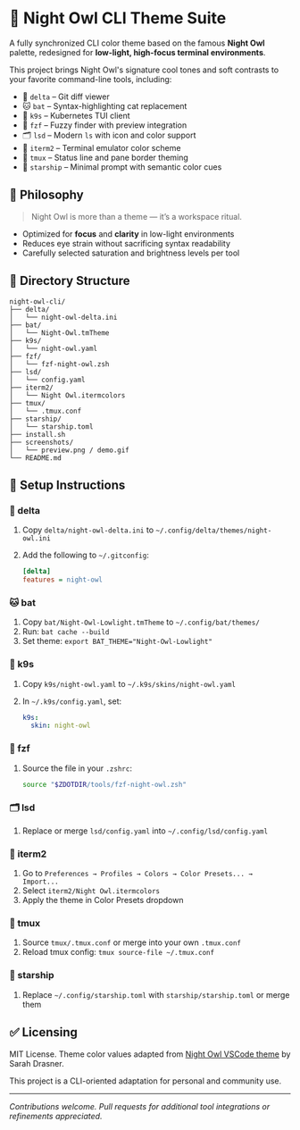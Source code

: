 # 🌙 Night Owl CLI Theme Suite

A fully synchronized CLI color theme based on the famous **Night Owl** palette, redesigned for **low-light, high-focus terminal environments**.

This project brings Night Owl's signature cool tones and soft contrasts to your favorite command-line tools, including:

- 🐙 `delta` – Git diff viewer
- 🐱 `bat` – Syntax-highlighting cat replacement
- 📡 `k9s` – Kubernetes TUI client
- 🧬 `fzf` – Fuzzy finder with preview integration
- 🗂️ `lsd` – Modern `ls` with icon and color support
- 🔮 `iterm2` – Terminal emulator color scheme
- 🧪 `tmux` – Status line and pane border theming
- 🚀 `starship` – Minimal prompt with semantic color cues

## 🎯 Philosophy
> Night Owl is more than a theme — it’s a workspace ritual.

- Optimized for **focus** and **clarity** in low-light environments
- Reduces eye strain without sacrificing syntax readability
- Carefully selected saturation and brightness levels per tool

## 📁 Directory Structure

```
night-owl-cli/
├── delta/
│   └── night-owl-delta.ini
├── bat/
│   └── Night-Owl.tmTheme
├── k9s/
│   └── night-owl.yaml
├── fzf/
│   └── fzf-night-owl.zsh
├── lsd/
│   └── config.yaml
├── iterm2/
│   └── Night Owl.itermcolors
├── tmux/
│   └── .tmux.conf
├── starship/
│   └── starship.toml
├── install.sh
├── screenshots/
│   └── preview.png / demo.gif
└── README.md
```

## 🔧 Setup Instructions

### 🐙 delta
1. Copy `delta/night-owl-delta.ini` to `~/.config/delta/themes/night-owl.ini`
2. Add the following to `~/.gitconfig`:

   ```ini
   [delta]
   features = night-owl
   ```

### 🐱 bat
1. Copy `bat/Night-Owl-Lowlight.tmTheme` to `~/.config/bat/themes/`
2. Run: `bat cache --build`
3. Set theme: `export BAT_THEME="Night-Owl-Lowlight"`

### 📡 k9s
1. Copy `k9s/night-owl.yaml` to `~/.k9s/skins/night-owl.yaml`
2. In `~/.k9s/config.yaml`, set:

   ```yaml
   k9s:
     skin: night-owl
   ```

### 🧬 fzf
1. Source the file in your `.zshrc`:

   ```sh
   source "$ZDOTDIR/tools/fzf-night-owl.zsh"
   ```

### 🗂️ lsd
1. Replace or merge `lsd/config.yaml` into `~/.config/lsd/config.yaml`

### 🔮 iterm2
1. Go to `Preferences → Profiles → Colors → Color Presets... → Import...`
2. Select `iterm2/Night Owl.itermcolors`
3. Apply the theme in Color Presets dropdown

### 🧪 tmux
1. Source `tmux/.tmux.conf` or merge into your own `.tmux.conf`
2. Reload tmux config: `tmux source-file ~/.tmux.conf`

### 🚀 starship
1. Replace `~/.config/starship.toml` with `starship/starship.toml` or merge them

## ✅ Licensing

MIT License. Theme color values adapted from [Night Owl VSCode theme](https://vscodethemes.com/e/sdras.night-owl/night-owl) by Sarah Drasner.

This project is a CLI-oriented adaptation for personal and community use.

---

_Contributions welcome. Pull requests for additional tool integrations or refinements appreciated._
